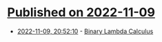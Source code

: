# [Published on 2022-11-09](index.md)

* [2022-11-09, 20:52:10](https://news.ycombinator.com/item?id=33537663) - [Binary Lambda Calculus](https://tromp.github.io/cl/Binary_lambda_calculus.html)
